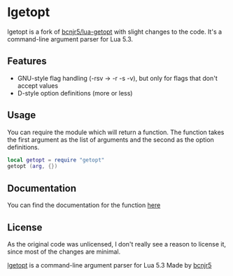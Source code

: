 # lgetopt
lgetopt is a fork of [bcnjr5/lua-getopt](https://github.com/bcnjr5/lua-getopt) with slight changes to the code. It's a command-line argument parser for Lua 5.3.

## Features
- GNU-style flag handling (-rsv -> -r -s -v), but only for flags that don't accept values
- D-style option definitions (more or less)

## Usage
You can require the module which will return a function. The function takes the first argument as the list of arguments and the second as the option definitions.
```lua
local getopt = require "getopt"
getopt (arg, {})
```

## Documentation
You can find the documentation for the function [here](lgetopt.md)

## License
As the original code was unlicensed, I don't really see a reason to license it, since most of the changes are minimal.

[lgetopt](http://me.daelvn.ga/lgetopt) is a command-line argument parser for Lua 5.3
Made by [bcnjr5](https://github.com/bcnjr5)
